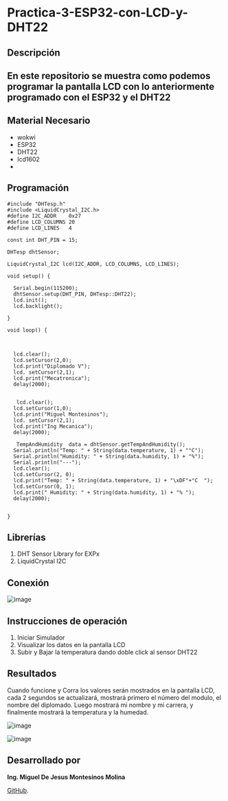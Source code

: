 # Practica-3-ESP32-con-LCD-y-DHT22

## Descripción

## En este repositorio se muestra como  podemos programar la pantalla LCD con lo anteriormente programado con el ESP32 y el DHT22

## Material Necesario

- wokwi
- ESP32
- DHT22
- lcd1602
- 
## Programación
```
#include "DHTesp.h"
#include <LiquidCrystal_I2C.h>
#define I2C_ADDR    0x27
#define LCD_COLUMNS 20
#define LCD_LINES   4

const int DHT_PIN = 15;

DHTesp dhtSensor;

LiquidCrystal_I2C lcd(I2C_ADDR, LCD_COLUMNS, LCD_LINES);

void setup() {

  Serial.begin(115200);
  dhtSensor.setup(DHT_PIN, DHTesp::DHT22);
  lcd.init();
  lcd.backlight();

}

void loop() {

 

  lcd.clear();
  lcd.setCursor(2,0);
  lcd.print("Diplomado V");
  lcd. setCursor(2,1);
  lcd.print("Mecatronica");
  delay(2000);
  

   lcd.clear();
  lcd.setCursor(1,0);
  lcd.print("Miguel Montesinos");
  lcd. setCursor(2,1);
  lcd.print("Ing Mecanica");
  delay(2000);

   TempAndHumidity  data = dhtSensor.getTempAndHumidity();
  Serial.println("Temp: " + String(data.temperature, 1) + "°C");
  Serial.println("Humidity: " + String(data.humidity, 1) + "%");
  Serial.println("---");
  lcd.clear();
  lcd.setCursor(2, 0);
  lcd.print("Temp: " + String(data.temperature, 1) + "\xDF"+"C  ");
  lcd.setCursor(0, 1);
  lcd.print(" Humidity: " + String(data.humidity, 1) + "% ");
  delay(2000);

  
}
 ```
## Librerías

1. DHT Sensor Library for EXPx
2. LiquidCrystal I2C

## Conexión

![image](https://github.com/user-attachments/assets/f0809872-cd50-4250-9112-1707a00c5bd4)

## Instrucciones de operación 

1. Iniciar Simulador
2. Visualizar los datos en la pantalla LCD
3. Subir y Bajar la temperatura dando doble click al sensor DHT22

## Resultados

Cuando funcione y Corra los valores serán mostrados en la pantalla LCD, cada 2 segundos se actualizará, mostrará primero el número del modulo, el nombre del diplomado. Luego mostrará mi nombre y mi carrera, y finalmente mostrará la temperatura y la humedad.

![image](https://github.com/user-attachments/assets/4017a21f-be3f-44d0-b7a8-04b92cb67f54)

![image](https://github.com/user-attachments/assets/1c274008-d8ae-4753-bbd9-da1f79287b72)

## Desarrollado por

**Ing. Miguel De Jesus Montesinos Molina** 

[GitHub](https://github.com/MiguelMontesinos).
